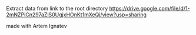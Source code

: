 Extract data from link to the root directory
https://drive.google.com/file/d/1-2mNZPiCn297aZlS0UgjxHOnKt1mXeQj/view?usp=sharing

made with Artem Ignatev
